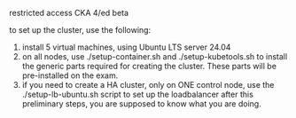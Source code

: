 restricted access CKA 4/ed beta

to set up the cluster, use the following:
1.	install 5 virtual machines, using Ubuntu LTS server 24.04
2.	on all nodes, use ./setup-container.sh and ./setup-kubetools.sh to install the generic parts required for creating the cluster. These parts will be pre-installed on the exam.
3.	if you need to create a HA cluster, only on ONE control node, use the ./setup-lb-ubuntu.sh script to set up the loadbalancer 
after this preliminary steps, you are supposed to know what you are doing. 
